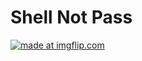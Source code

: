 # Shell Not Pass
<a href="https://imgflip.com/gif/38m57m"><img src="https://i.imgflip.com/38m57m.gif" title="made at imgflip.com"/></a>
